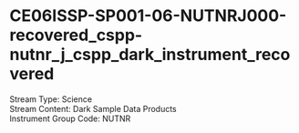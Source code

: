 # CE06ISSP-SP001-06-NUTNRJ000-recovered_cspp-nutnr_j_cspp_dark_instrument_recovered

Stream Type: Science<br>
Stream Content: Dark Sample Data Products<br>
Instrument Group Code: NUTNR<br>
